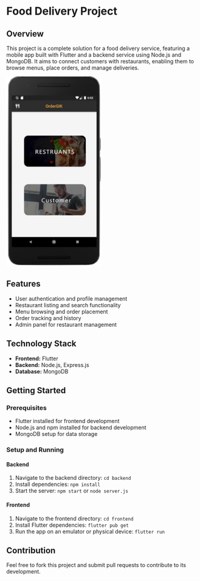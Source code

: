 # Food Delivery Project

## Overview
This project is a complete solution for a food delivery service, featuring a mobile app built with Flutter and a backend service using Node.js and MongoDB. It aims to connect customers with restaurants, enabling them to browse menus, place orders, and manage deliveries.

<img src="./flirt/assets/preview.png" height="500">

## Features
- User authentication and profile management
- Restaurant listing and search functionality
- Menu browsing and order placement
- Order tracking and history
- Admin panel for restaurant management

## Technology Stack
- **Frontend:** Flutter
- **Backend:** Node.js, Express.js
- **Database:** MongoDB

## Getting Started

### Prerequisites
- Flutter installed for frontend development
- Node.js and npm installed for backend development
- MongoDB setup for data storage

### Setup and Running

#### Backend
1. Navigate to the backend directory: `cd backend`
2. Install dependencies: `npm install`
3. Start the server: `npm start` or `node server.js`

#### Frontend
1. Navigate to the frontend directory: `cd frontend`
2. Install Flutter dependencies: `flutter pub get`
3. Run the app on an emulator or physical device: `flutter run`

## Contribution
Feel free to fork this project and submit pull requests to contribute to its development.
